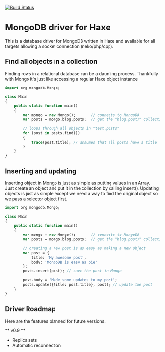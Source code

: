 [![Build Status](https://travis-ci.org/jonasmalacofilho/mongo-haxe-driver.svg?branch=master)](https://travis-ci.org/jonasmalacofilho/mongo-haxe-driver)

MongoDB driver for Haxe
====================================

This is a database driver for MongoDB written in Haxe and available for all targets allowing a socket connection (neko/php/cpp).

Find all objects in a collection
------------------------------------

Finding rows in a relational database can be a daunting process. Thankfully with Mongo it's just like accessing a regular Haxe object instance.

```haxe
import org.mongodb.Mongo;

class Main
{
	public static function main()
	{
		var mongo = new Mongo();       // connects to MongoDB
		var posts = mongo.blog.posts;  // get the "blog.posts" collection

		// loops through all objects in "test.posts"
		for (post in posts.find())
		{
			trace(post.title); // assumes that all posts have a title
		}
	}
}
```

Inserting and updating
------------------------------------

Inserting object in Mongo is just as simple as putting values in an Array<Dynamic>. Just create an object and put it in the collection by calling insert(). Updating objects is just as simple except we need a way to find the original object so we pass a selector object first.

```haxe
import org.mongodb.Mongo;

class Main
{
	public static function main()
	{
		var mongo = new Mongo();       // connects to MongoDB
		var posts = mongo.blog.posts;  // get the "blog.posts" collection

		// creating a new post is as easy as making a new object
		var post = {
			title: 'My awesome post',
			body: 'MongoDB is easy as pie'
		};
		posts.insert(post); // save the post in Mongo

		post.body = 'Made some updates to my post';
		posts.update({title: post.title}, post); // update the post
	}
}
```

Driver Roadmap
------------------------------------

Here are the features planned for future versions.

** v0.9 **
* Replica sets
* Automatic reconnection
